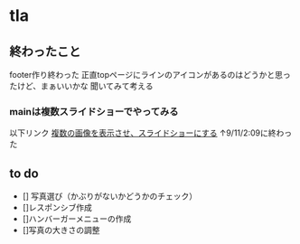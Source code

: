 # tla
## 終わったこと
footer作り終わった
正直topページにラインのアイコンがあるのはどうかと思ったけど、まぁいいかな
聞いてみて考える
### mainは複数スライドショーでやってみる
以下リンク
[複数の画像を表示させ、スライドショーにする](https://coco-factory.jp/ugokuweb/move01/6-1-7/)
↑9/11/2:09に終わった

## to do
- [] 写真選び（かぶりがないかどうかのチェック）
- []レスポンシブ作成
- []ハンバーガーメニューの作成
- []写真の大きさの調整

